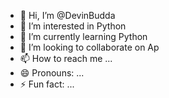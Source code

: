 - 👋 Hi, I’m @DevinBudda
- 👀 I’m interested in Python
- 🌱 I’m currently learning Python
- 💞️ I’m looking to collaborate on Ap
- 📫 How to reach me ...
- 😄 Pronouns: ...
- ⚡ Fun fact: ...

<!---
DevinBudda/DevinBudda is a ✨ special ✨ repository because its `README.md` (this file) appears on your GitHub profile.
You can click the Preview link to take a look at your changes.
--->
